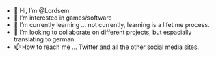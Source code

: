 - 👋 Hi, I’m @Lordsem
- 👀 I’m interested in games/software
- 🌱 I’m currently learning ... not currently, learning is a lifetime process.
- 💞️ I’m looking to collaborate on different projects, but espacially translating to german.
- 📫 How to reach me ... Twitter and all the other social media sites.

<!---
Lordsem/Lordsem is a ✨ special ✨ repository because its `README.md` (this file) appears on your GitHub profile.
You can click the Preview link to take a look at your changes.
--->

